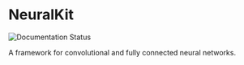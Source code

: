 # NeuralKit
<img src="https://raw.githubusercontent.com/palle-k/NeuralKit/master/Docs/badge.svg" alt="Documentation Status"/>

A framework for convolutional and fully connected neural networks.

